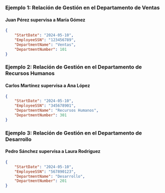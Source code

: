### Ejemplo 1: Relación de Gestión en el Departamento de Ventas

#### Juan Pérez supervisa a María Gómez
```json
{
    "StartDate": "2024-05-10",
    "EmployeeSSN": "123456789",
    "DepartmentName": "Ventas",
    "DepartmentNumber": 101
}
```

### Ejemplo 2: Relación de Gestión en el Departamento de Recursos Humanos

#### Carlos Martínez supervisa a Ana López
```json
{
    "StartDate": "2024-05-10",
    "EmployeeSSN": "345678901",
    "DepartmentName": "Recursos Humanos",
    "DepartmentNumber": 301
}
```

### Ejemplo 3: Relación de Gestión en el Departamento de Desarrollo

#### Pedro Sánchez supervisa a Laura Rodríguez
```json
{
    "StartDate": "2024-05-10",
    "EmployeeSSN": "567890123",
    "DepartmentName": "Desarrollo",
    "DepartmentNumber": 201
}
```